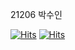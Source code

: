 21206 박수인

[![Hits](https://hits.seeyoufarm.com/api/count/incr/badge.svg?url=https%3A%2F%2Fgithub.com%2Fsuin100322&count_bg=%23383937&title_bg=%2357A1D7&icon=&icon_color=%23E7E7E7&title=%EB%B0%A9%EB%AC%B8%EC%9E%90+%EC%88%98&edge_flat=false)](https://hits.seeyoufarm.com)
[![Hits](https://hits.seeyoufarm.com/api/count/incr/badge.svg?url=https%3A%2F%2Fwww.instagram.com%2Fsuin_1025%2F&count_bg=%23FFFFFF&title_bg=%23DE3163&icon=instagram.svg&icon_color=%23FFFFFF&title=suin_1025&edge_flat=false)](https://hits.seeyoufarm.com)
